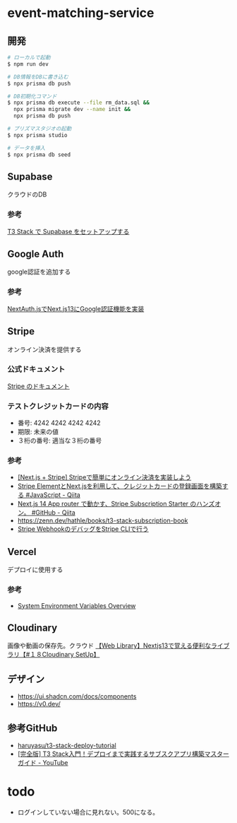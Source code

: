 # event-matching-service

## 開発
```bash
# ローカルで起動
$ npm run dev

# DB情報をDBに書き込む
$ npx prisma db push

# DB初期化コマンド
$ npx prisma db execute --file rm_data.sql &&
  npx prisma migrate dev --name init &&
  npx prisma db push

# プリズマスタジオの起動
$ npx prisma studio

# データを挿入
$ npx prisma db seed
```

## Supabase
クラウドのDB

### 参考
[T3 Stack で Supabase をセットアップする](https://zenn.dev/yu_undefined/articles/f799ea05167621)

## Google Auth
google認証を追加する

### 参考
[NextAuth.jsでNext.js13にGoogle認証機能を実装](https://zenn.dev/hayato94087/articles/91179fbbe1cad4)

## Stripe
オンライン決済を提供する
### 公式ドキュメント
[Stripe のドキュメント](https://docs.stripe.com/)

### テストクレジットカードの内容
- 番号: 4242 4242 4242 4242
- 期限: 未来の値
- ３桁の番号: 適当な３桁の番号

### 参考
- [[Next.js + Stripe] Stripeで簡単にオンライン決済を実装しよう](https://zenn.dev/knagano/articles/zenn-article-9)
- [Stripe ElementとNext.jsを利用して、クレジットカードの登録画面を構築する #JavaScript - Qiita](https://qiita.com/hideokamoto/items/cef6eaa1c62ae6cb728d)
- [Next.js 14 App router で動かす、Stripe Subscription Starter のハンズオン。 #GitHub - Qiita](https://qiita.com/masakinihirota/items/33cdd1f9cb1276211bdf#stripe%E3%82%AB%E3%82%B9%E3%82%BF%E3%83%9E%E3%83%BC%E3%83%9D%E3%83%BC%E3%82%BF%E3%83%AB%E3%81%AE%E8%A8%AD%E5%AE%9A)
- https://zenn.dev/hathle/books/t3-stack-subscription-book
- [Stripe WebhookのデバッグをStripe CLIで行う](https://zenn.dev/hideokamoto/books/e961b4bad92429/viewer/fcc60a)

## Vercel
デプロイに使用する
### 参考
- [System Environment Variables Overview](https://vercel.com/docs/projects/environment-variables/system-environment-variables)

## Cloudinary
画像や動画の保存先。クラウド
[【Web Library】Nextjs13で覚える便利なライブラリ【#１８Cloudinary SetUp】](https://zenn.dev/web_life_ch/articles/f3499dcfddba8b)

## デザイン
- https://ui.shadcn.com/docs/components
- https://v0.dev/

## 参考GitHub
- [haruyasu/t3-stack-deploy-tutorial](https://github.com/haruyasu/t3-stack-deploy-tutorial)
- [[完全版] T3 Stack入門！デプロイまで実践するサブスクアプリ構築マスターガイド - YouTube](https://www.youtube.com/watch?v=EVjx7lAu0XQ&t=506s)


# todo
- ログインしていない場合に見れない。500になる。